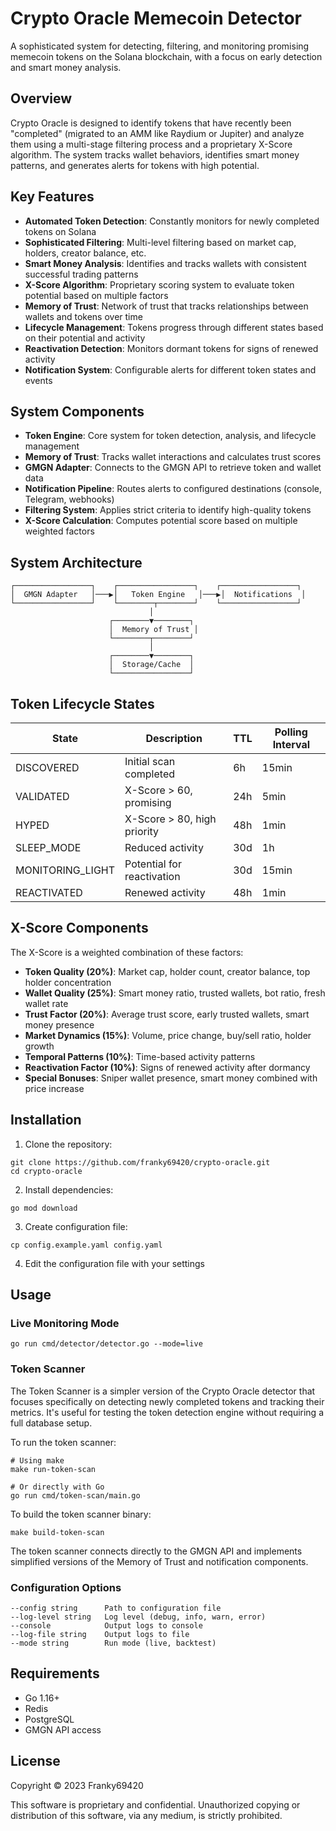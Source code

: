 # Crypto Oracle Memecoin Detector

A sophisticated system for detecting, filtering, and monitoring promising memecoin tokens on the Solana blockchain, with a focus on early detection and smart money analysis.

## Overview

Crypto Oracle is designed to identify tokens that have recently been "completed" (migrated to an AMM like Raydium or Jupiter) and analyze them using a multi-stage filtering process and a proprietary X-Score algorithm. The system tracks wallet behaviors, identifies smart money patterns, and generates alerts for tokens with high potential.

## Key Features

- **Automated Token Detection**: Constantly monitors for newly completed tokens on Solana
- **Sophisticated Filtering**: Multi-level filtering based on market cap, holders, creator balance, etc.
- **Smart Money Analysis**: Identifies and tracks wallets with consistent successful trading patterns
- **X-Score Algorithm**: Proprietary scoring system to evaluate token potential based on multiple factors
- **Memory of Trust**: Network of trust that tracks relationships between wallets and tokens over time
- **Lifecycle Management**: Tokens progress through different states based on their potential and activity
- **Reactivation Detection**: Monitors dormant tokens for signs of renewed activity
- **Notification System**: Configurable alerts for different token states and events

## System Components

- **Token Engine**: Core system for token detection, analysis, and lifecycle management
- **Memory of Trust**: Tracks wallet interactions and calculates trust scores
- **GMGN Adapter**: Connects to the GMGN API to retrieve token and wallet data
- **Notification Pipeline**: Routes alerts to configured destinations (console, Telegram, webhooks)
- **Filtering System**: Applies strict criteria to identify high-quality tokens
- **X-Score Calculation**: Computes potential score based on multiple weighted factors

## System Architecture

```
┌─────────────────┐    ┌─────────────────┐    ┌─────────────────┐
│  GMGN Adapter   │───▶│   Token Engine   │───▶│  Notifications  │
└─────────────────┘    └────────┬────────┘    └─────────────────┘
                               │
                      ┌────────▼────────┐
                      │  Memory of Trust │
                      └────────┬────────┘
                               │
                      ┌────────▼────────┐
                      │  Storage/Cache  │
                      └─────────────────┘
```

## Token Lifecycle States

| State           | Description                        | TTL    | Polling Interval |
|-----------------|------------------------------------| -------|------------------|
| DISCOVERED      | Initial scan completed             | 6h     | 15min            |
| VALIDATED       | X-Score > 60, promising            | 24h    | 5min             |
| HYPED           | X-Score > 80, high priority        | 48h    | 1min             |
| SLEEP_MODE      | Reduced activity                   | 30d    | 1h               |
| MONITORING_LIGHT| Potential for reactivation         | 30d    | 15min            |
| REACTIVATED     | Renewed activity                   | 48h    | 1min             |

## X-Score Components

The X-Score is a weighted combination of these factors:

- **Token Quality (20%)**: Market cap, holder count, creator balance, top holder concentration
- **Wallet Quality (25%)**: Smart money ratio, trusted wallets, bot ratio, fresh wallet rate
- **Trust Factor (20%)**: Average trust score, early trusted wallets, smart money presence
- **Market Dynamics (15%)**: Volume, price change, buy/sell ratio, holder growth
- **Temporal Patterns (10%)**: Time-based activity patterns
- **Reactivation Factor (10%)**: Signs of renewed activity after dormancy
- **Special Bonuses**: Sniper wallet presence, smart money combined with price increase

## Installation

1. Clone the repository:
```
git clone https://github.com/franky69420/crypto-oracle.git
cd crypto-oracle
```

2. Install dependencies:
```
go mod download
```

3. Create configuration file:
```
cp config.example.yaml config.yaml
```

4. Edit the configuration file with your settings

## Usage

### Live Monitoring Mode

```
go run cmd/detector/detector.go --mode=live
```

### Token Scanner

The Token Scanner is a simpler version of the Crypto Oracle detector that focuses specifically on detecting newly completed tokens and tracking their metrics. It's useful for testing the token detection engine without requiring a full database setup.

To run the token scanner:

```
# Using make
make run-token-scan

# Or directly with Go
go run cmd/token-scan/main.go
```

To build the token scanner binary:

```
make build-token-scan
```

The token scanner connects directly to the GMGN API and implements simplified versions of the Memory of Trust and notification components.

### Configuration Options

```
--config string      Path to configuration file
--log-level string   Log level (debug, info, warn, error)
--console            Output logs to console
--log-file string    Output logs to file
--mode string        Run mode (live, backtest)
```

## Requirements

- Go 1.16+
- Redis
- PostgreSQL
- GMGN API access

## License

Copyright © 2023 Franky69420

This software is proprietary and confidential. Unauthorized copying or distribution of this software, via any medium, is strictly prohibited. 